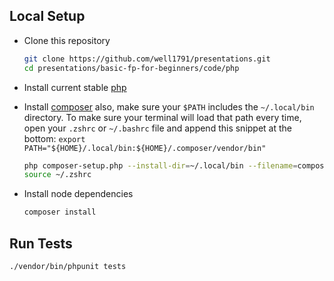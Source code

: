 ## Local Setup

- Clone this repository

  ```sh
  git clone https://github.com/well1791/presentations.git
  cd presentations/basic-fp-for-beginners/code/php
  ```

- Install current stable [php](http://php.net/manual/en/install.php)

- Install [composer](https://getcomposer.org/doc/00-intro.md#installation-linux-unix-osx)
  also, make sure your `$PATH` includes the `~/.local/bin` directory.
  To make sure your terminal will load that path every time, open your `.zshrc`
  or `~/.bashrc` file and append this snippet at the bottom:
  `export PATH="${HOME}/.local/bin:${HOME}/.composer/vendor/bin"`

  ```sh
  php composer-setup.php --install-dir=~/.local/bin --filename=composer
  source ~/.zshrc
  ```

- Install node dependencies

  ```sh
  composer install
  ```


## Run Tests

```
./vendor/bin/phpunit tests
```
